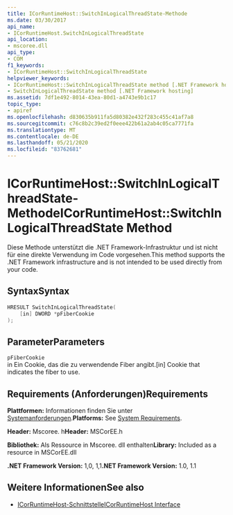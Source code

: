 ```yaml
---
title: ICorRuntimeHost::SwitchInLogicalThreadState-Methode
ms.date: 03/30/2017
api_name:
- ICorRuntimeHost.SwitchInLogicalThreadState
api_location:
- mscoree.dll
api_type:
- COM
f1_keywords:
- ICorRuntimeHost::SwitchInLogicalThreadState
helpviewer_keywords:
- ICorRuntimeHost::SwitchInLogicalThreadState method [.NET Framework hosting]
- SwitchInLogicalThreadState method [.NET Framework hosting]
ms.assetid: 7df1e492-8014-43ea-80d1-a4743e9b1c17
topic_type:
- apiref
ms.openlocfilehash: d830635b911fa5d80382e432f283c455c41af7a8
ms.sourcegitcommit: c76c8b2c39ed2f0eee422b61a2ab4c05ca7771fa
ms.translationtype: MT
ms.contentlocale: de-DE
ms.lasthandoff: 05/21/2020
ms.locfileid: "83762681"
---
```

# <a name="icorruntimehostswitchinlogicalthreadstate-method"></a><span data-ttu-id="eb834-102">ICorRuntimeHost::SwitchInLogicalThreadState-Methode</span><span class="sxs-lookup"><span data-stu-id="eb834-102">ICorRuntimeHost::SwitchInLogicalThreadState Method</span></span>
<span data-ttu-id="eb834-103">Diese Methode unterstützt die .NET Framework-Infrastruktur und ist nicht für eine direkte Verwendung im Code vorgesehen.</span><span class="sxs-lookup"><span data-stu-id="eb834-103">This method supports the .NET Framework infrastructure and is not intended to be used directly from your code.</span></span>  
  
## <a name="syntax"></a><span data-ttu-id="eb834-104">Syntax</span><span class="sxs-lookup"><span data-stu-id="eb834-104">Syntax</span></span>  
  
```cpp  
HRESULT SwitchInLogicalThreadState(  
    [in] DWORD *pFiberCookie  
);  
```  
  
## <a name="parameters"></a><span data-ttu-id="eb834-105">Parameter</span><span class="sxs-lookup"><span data-stu-id="eb834-105">Parameters</span></span>  
 `pFiberCookie`  
 <span data-ttu-id="eb834-106">in Ein Cookie, das die zu verwendende Fiber angibt.</span><span class="sxs-lookup"><span data-stu-id="eb834-106">[in] Cookie that indicates the fiber to use.</span></span>  
  
## <a name="requirements"></a><span data-ttu-id="eb834-107">Requirements (Anforderungen)</span><span class="sxs-lookup"><span data-stu-id="eb834-107">Requirements</span></span>  
 <span data-ttu-id="eb834-108">**Plattformen:** Informationen finden Sie unter [Systemanforderungen](../../get-started/system-requirements.md).</span><span class="sxs-lookup"><span data-stu-id="eb834-108">**Platforms:** See [System Requirements](../../get-started/system-requirements.md).</span></span>  
  
 <span data-ttu-id="eb834-109">**Header:** Mscoree. h</span><span class="sxs-lookup"><span data-stu-id="eb834-109">**Header:** MSCorEE.h</span></span>  
  
 <span data-ttu-id="eb834-110">**Bibliothek:** Als Ressource in Mscoree. dll enthalten</span><span class="sxs-lookup"><span data-stu-id="eb834-110">**Library:** Included as a resource in MSCorEE.dll</span></span>  
  
 <span data-ttu-id="eb834-111">**.NET Framework Version:** 1,0, 1,1</span><span class="sxs-lookup"><span data-stu-id="eb834-111">**.NET Framework Version:** 1.0, 1.1</span></span>  
  
## <a name="see-also"></a><span data-ttu-id="eb834-112">Weitere Informationen</span><span class="sxs-lookup"><span data-stu-id="eb834-112">See also</span></span>

- [<span data-ttu-id="eb834-113">ICorRuntimeHost-Schnittstelle</span><span class="sxs-lookup"><span data-stu-id="eb834-113">ICorRuntimeHost Interface</span></span>](icorruntimehost-interface.md)
